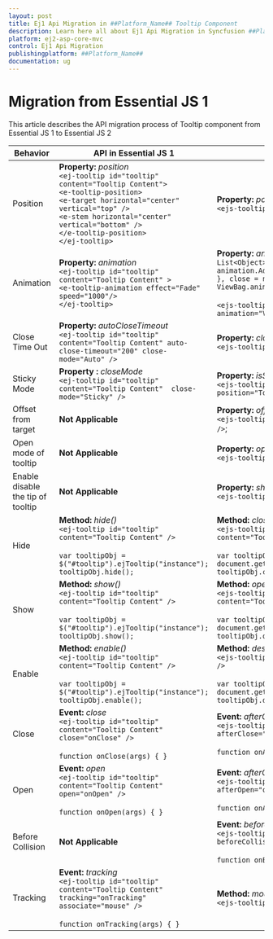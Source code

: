```yaml
---
layout: post
title: Ej1 Api Migration in ##Platform_Name## Tooltip Component
description: Learn here all about Ej1 Api Migration in Syncfusion ##Platform_Name## Tooltip component and more.
platform: ej2-asp-core-mvc
control: Ej1 Api Migration
publishingplatform: ##Platform_Name##
documentation: ug
---
```


# Migration from Essential JS 1

This article describes the API migration process of Tooltip component from Essential JS 1 to Essential JS 2

| Behavior | API in Essential JS 1 | API in Essential JS 2 |
| --- | --- | --- |
| Position | **Property:**  *position*  <br/> `<ej-tooltip id="tooltip" content="Tooltip Content">`<br/>`<e-tooltip-position>`<br/>`<e-target horizontal="center" vertical="top" />`<br/>`<e-stem horizontal="center" vertical="bottom" />`<br/>`</e-tooltip-position>`<br/>`</ej-tooltip>` | **Property:**  *position*  <br/> `<ejs-tooltip position="TopCenter" />` |
| Animation | **Property:**  *animation*  <br/> `<ej-tooltip id="tooltip" content="Tooltip Content" >`<br/>`<e-tooltip-animation effect="Fade" speed="1000"/>`<br/>`</ej-tooltip>` | **Property:**  *animation*  <br/> `List<Object> animation = new List<Object>();` <br/> `animation.Add(new { open = new { effect = "FadeIn" }, close = new { effect = "fadeOut" } });` <br/> `ViewBag.animation = animation;` <br/><br/>`<ejs-tooltip id="tooltip" animation="ViewBag.animation" />`|
| Close Time Out | **Property:**  *autoCloseTimeout*  <br/> `<ej-tooltip id="tooltip" content="Tooltip Content" auto-close-timeout="200" close-mode="Auto" />` | **Property:**  *closeDelay, openDelay*  <br/> `<ejs-tooltip id="tooltip" closeDelay="500" />` |
| Sticky Mode |**Property :**  *closeMode*  <br/> `<ej-tooltip id="tooltip" content="Tooltip Content"  close-mode="Sticky" />` |**Property:**  *isSticky*  <br/> `<ejs-tooltip id="tooltip" isSticky="true" position="TopCenter" />`|
| Offset from target |**Not Applicable**  | **Property:**  *offsetX/ offsetY*  <br/> `<ejs-tooltip id="tooltip" offsetX="10" offsetY="10" />`; |
| Open mode of tooltip | **Not Applicable** | **Property:**  *opensOn*  <br/> `<ejs-tooltip id="tooltip" opensOn="Click" />` |
| Enable disable the tip of tooltip | **Not Applicable** | **Property:**  *showTipPointer*  <br/> `<ejs-tooltip id="tooltip" showTipPointer="true" />` |
| Hide | **Method:**  *hide()*  <br/> `<ej-tooltip id="tooltip" content="Tooltip Content" />` <br/><br/> `var tooltipObj = $("#tooltip").ejTooltip("instance");` <br/> `tooltipObj.hide();`| **Method:**  *close()*  <br/> `<ejs-tooltip id="tooltip" opensOn="Custom" content="Tooltip Content" />` <br/> <br/> `var tooltipObj = document.getElementById('tooltip').ej2_instances[0];` <br/> `tooltipObj.close();`|
| Show | **Method:**  *show()*  <br/> `<ej-tooltip id="tooltip" content="Tooltip Content" />` <br/><br/> `var tooltipObj = $("#tooltip").ejTooltip("instance");` <br/> `tooltipObj.show();` | **Method:**  *open()*  <br/> `<ejs-tooltip id="tooltip" opensOn="Custom" content="Tooltip Content" />` <br/> <br/> `var tooltipObj = document.getElementById('tooltip').ej2_instances[0];` <br/> `tooltipObj.open();`|
| Enable | **Method:**  *enable()*  <br/> `<ej-tooltip id="tooltip" content="Tooltip Content" />` <br/><br/> `var tooltipObj = $("#tooltip").ejTooltip("instance");` <br/> `tooltipObj.enable();` | **Method:**  *destroy()*  <br/> `<ejs-tooltip id="tooltip" content="Tooltip Content" />` <br/> <br/> `var tooltipObj = document.getElementById('tooltip').ej2_instances[0];` <br/> `tooltipObj.destroy();` |
| Close | **Event:**  *close*  <br/> `<ej-tooltip id="tooltip" content="Tooltip Content" close="onClose" />` <br/> <br/> `function onClose(args) { }` | **Event:**  *afterClose*  <br/> `<ejs-tooltip id="tooltip" content="Tooltip Content" afterClose="onAfterClose" />` <br/> <br/> `function onAfterClose() { }` |
| Open | **Event:**  *open*  <br/>  `<ej-tooltip id="tooltip" content="Tooltip Content" open="onOpen" />` <br/> <br/> `function onOpen(args) { }`  | **Event:**  *afterOpen*  <br/> `<ejs-tooltip id="tooltip" content="Tooltip Content" afterOpen="onAfterOpen" />` <br/> <br/> `function onAfterOpen() { }`
| Before Collision | **Not Applicable** | **Event:**  *beforeCollision*  <br/> `<ejs-tooltip id="tooltip" content="Tooltip Content" beforeCollision="onBeforeCollision" />` <br/> <br/> `function onBeforeCollision() { }` |
| Tracking| **Event:**  *tracking*  <br/> `<ej-tooltip id="tooltip" content="Tooltip Content" tracking="onTracking" associate="mouse" />` <br/> <br/> `function onTracking(args) { }`  | **Method:**  *mouseTrail*  <br/> `<ejs-tooltip id="tooltip" mouseTrail="true" />` |
